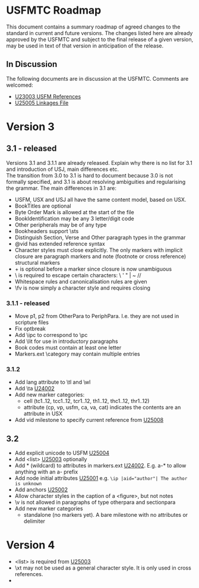 # USFMTC Roadmap

This document contains a summary roadmap of agreed changes to the standard in current and future versions. The changes listed here are already approved by the USFMTC and subject to the final release of a given version, may be used in text of that version in anticipation of the release.

## In Discussion

The following documents are in discussion at the USFMTC. Comments are welcomed:

- [U23003 USFM References](https://docs.google.com/document/d/1U0CrIJkU4h4pPOhhifN1y-HJU5f5r6nGD6d2rLuMeeM/edit?tab=t.0)  
- [U25005 Linkages File](https://docs.google.com/document/d/1laqLE89qIal8i1GgoaCtZfW_ltSc0cqoFrPIq7bAZvY/edit)

# Version 3

## 3.1 \- released

Versions 3.1 and 3.1.1 are already released. Explain why there is no list for 3.1 and introduction of USJ, main differences etc.  
The transition from 3.0 to 3.1 is hard to document because 3.0 is not formally specified, and 3.1 is about resolving ambiguities and regularising the grammar. The main differences in 3.1 are:

- USFM, USX and USJ all have the same content model, based on USX.  
- BookTitles are optional  
- Byte Order Mark is allowed at the start of the file  
- BookIdentification may be any 3 letter/digit code  
- Other peripherals may be of any type  
- Bookheaders support \\sts  
- Distinguish Section, Verse and Other paragraph types in the grammar  
- @vid has extended reference syntax  
- Character styles must close explicitly. The only markers with implicit closure are paragraph markers and note (footnote or cross reference) structural markers  
- \+ is optional before a marker since closure is now unambiguous  
- \\ is required to escape certain characters: \\ ' " | \~ //  
- Whitespace rules and canonicalisation rules are given  
- \\fv is now simply a character style and requires closing

### 3.1.1 \- released

- Move p1, p2 from OtherPara to PeriphPara. I.e. they are not used in scripture files  
- Fix optbreak  
- Add \\ipc to correspond to \\pc  
- Add \\lit for use in introductory paragraphs  
- Book codes must contain at least one letter  
- Markers.ext \\category may contain multiple entries

### 3.1.2

- Add lang attribute to \\tl and \\wl  
- Add \\ta [U24002](https://github.com/usfm-bible/tcdocs/blob/main/proposals/2024/U24002%20Textual%20Alternatives.md)  
- Add new marker categories:  
  * cell (tc1..12, tcc1..12, tcr1..12, th1..12, thc1..12, thr1..12)  
  * attribute (cp, vp, usfm, ca, va, cat) indicates the contents are an attribute in USX  
- Add vid milestone to specify current reference from [U25008](https://github.com/usfm-bible/tcdocs/blob/main/proposals/2025/U25008%20vid.md)

## 3.2

- Add explicit unicode to USFM [U25004](https://github.com/usfm-bible/tcdocs/blob/main/proposals/2025/U25004%20Explicit%20Unicode.md)  
- Add \<list\> [U25003](https://github.com/usfm-bible/tcdocs/blob/main/proposals/2025/U25003%20Lists%20and%20Tables.md) optionally  
- Add \* (wildcard) to attributes in markers.ext [U24002](https://github.com/usfm-bible/tcdocs/blob/main/proposals/2024/U24002%20Textual%20Alternatives.md). E.g. a-\* to allow anything with an a- prefix  
- Add node initial attributes [U25001](https://github.com/usfm-bible/tcdocs/blob/main/proposals/2025/U25001%20Attributes.md) e.g. `\ip |aid="author"| The author is unknown`   
- Add anchors [U25002](https://github.com/usfm-bible/tcdocs/blob/main/proposals/2025/U25002%20Anchors.md)  
- Allow character styles in the caption of a \<figure\>, but not notes  
- \\v is not allowed in paragraphs of type otherpara and sectionpara  
- Add new marker categories  
  * standalone (no markers yet). A bare milestone with no attributes or delimiter

# Version 4

- \<list\> is required from [U25003](https://github.com/usfm-bible/tcdocs/blob/main/proposals/2025/U25003%20Lists%20and%20Tables.md)  
- \\xt may not be used as a general character style. It is only used in cross references.  
- 
